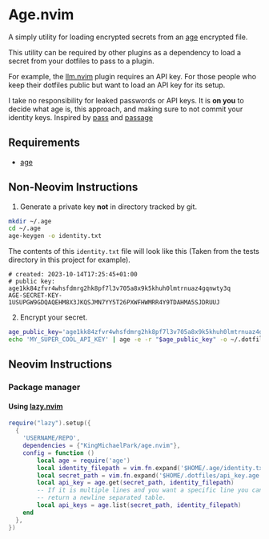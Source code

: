 # Age.nvim

A simply utility for loading encrypted secrets from an
[age](https://github.com/FiloSottile/age) encrypted file.

This utility can be required by other plugins as a dependency
to load a secret from your dotfiles to pass to a plugin.

For example, the [llm.nvim](https://github.com/huggingface/llm.nvim) plugin
requires an API key. For those people who keep their dotfiles public but want
to load an API key for its setup.

I take no responsibility for leaked passwords or API keys. It is **on you**
to decide what age is, this approach, and making sure to not commit
your identity keys. Inspired by [pass](https://www.passwordstore.org/)
and [passage](https://github.com/FiloSottile/passage/blob/main/INSTALL)


## Requirements

- [age](https://github.com/FiloSottile/age)

## Non-Neovim Instructions

1. Generate a private key **not** in directory tracked by git.

```bash
mkdir ~/.age
cd ~/.age
age-keygen -o identity.txt
```

The contents of this `identity.txt` file will look like this
(Taken from the tests directory in this project for example).

```
# created: 2023-10-14T17:25:45+01:00
# public key: age1kk84zfvr4whsfdmrg2hk8pf7l3v705a8x9k5khuh0lmtrnuaz4gqnwty3q
AGE-SECRET-KEY-1USUPGW9GDQAQEHM8X3JKQSJMN7YY5T26PXWFHWMRR4Y9TDAHMA5SJDRUUJ
```

2. Encrypt your secret.

```bash
age_public_key='age1kk84zfvr4whsfdmrg2hk8pf7l3v705a8x9k5khuh0lmtrnuaz4gqnwty3q'
echo 'MY_SUPER_COOL_API_KEY' | age -e -r "$age_public_key" -o ~/.dotfiles/api_key.age
```

## Neovim Instructions

### Package manager

#### Using [lazy.nvim](https://github.com/folke/lazy.nvim)

```lua
require("lazy").setup({
  {
    'USERNAME/REPO',
    dependencies = {"KingMichaelPark/age.nvim"},
    config = function ()
        local age = require('age')
        local identity_filepath = vim.fn.expand('$HOME/.age/identity.txt')
        local secret_path = vim.fn.expand('$HOME/.dotfiles/api_key.age')
        local api_key = age.get(secret_path, identity_filepath)
        -- If it is multiple lines and you want a specific line you can
        -- return a newline separated table.
        local api_keys = age.list(secret_path, identity_filepath)
    end
  },
})
```

